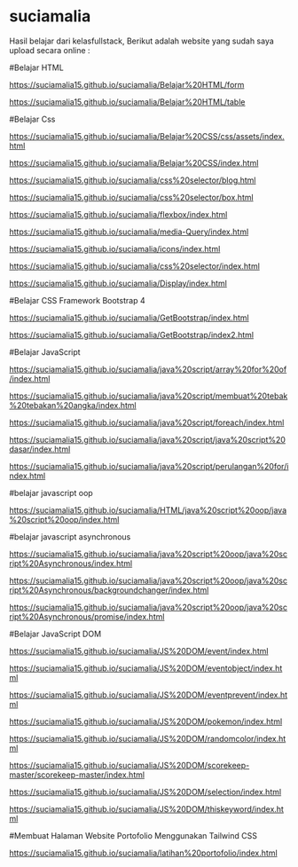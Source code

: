 # suciamalia

Hasil belajar dari kelasfullstack, Berikut adalah website yang sudah saya upload secara online :

#Belajar HTML

https://suciamalia15.github.io/suciamalia/Belajar%20HTML/form

https://suciamalia15.github.io/suciamalia/Belajar%20HTML/table

#Belajar Css

https://suciamalia15.github.io/suciamalia/Belajar%20CSS/css/assets/index.html

https://suciamalia15.github.io/suciamalia/Belajar%20CSS/index.html

https://suciamalia15.github.io/suciamalia/css%20selector/blog.html

https://suciamalia15.github.io/suciamalia/css%20selector/box.html

https://suciamalia15.github.io/suciamalia/flexbox/index.html

https://suciamalia15.github.io/suciamalia/media-Query/index.html

https://suciamalia15.github.io/suciamalia/icons/index.html



https://suciamalia15.github.io/suciamalia/css%20selector/index.html

https://suciamalia15.github.io/suciamalia/Display/index.html

#Belajar CSS Framework Bootstrap 4

https://suciamalia15.github.io/suciamalia/GetBootstrap/index.html

https://suciamalia15.github.io/suciamalia/GetBootstrap/index2.html

#Belajar JavaScript

https://suciamalia15.github.io/suciamalia/java%20script/array%20for%20of/index.html

https://suciamalia15.github.io/suciamalia/java%20script/membuat%20tebak%20tebakan%20angka/index.html

https://suciamalia15.github.io/suciamalia/java%20script/foreach/index.html

https://suciamalia15.github.io/suciamalia/java%20script/java%20script%20dasar/index.html

https://suciamalia15.github.io/suciamalia/java%20script/perulangan%20for/index.html

#belajar javascript oop

https://suciamalia15.github.io/suciamalia/HTML/java%20script%20oop/java%20script%20oop/index.html

#belajar javascript asynchronous


https://suciamalia15.github.io/suciamalia/java%20script%20oop/java%20script%20Asynchronous/index.html

https://suciamalia15.github.io/suciamalia/java%20script%20oop/java%20script%20Asynchronous/backgroundchanger/index.html

https://suciamalia15.github.io/suciamalia/java%20script%20oop/java%20script%20Asynchronous/promise/index.html

#Belajar JavaScript DOM

https://suciamalia15.github.io/suciamalia/JS%20DOM/event/index.html

https://suciamalia15.github.io/suciamalia/JS%20DOM/eventobject/index.html

https://suciamalia15.github.io/suciamalia/JS%20DOM/eventprevent/index.html

https://suciamalia15.github.io/suciamalia/JS%20DOM/pokemon/index.html

https://suciamalia15.github.io/suciamalia/JS%20DOM/randomcolor/index.html

https://suciamalia15.github.io/suciamalia/JS%20DOM/scorekeep-master/scorekeep-master/index.html

https://suciamalia15.github.io/suciamalia/JS%20DOM/selection/index.html

https://suciamalia15.github.io/suciamalia/JS%20DOM/thiskeyword/index.html

#Membuat Halaman Website Portofolio Menggunakan Tailwind CSS

https://suciamalia15.github.io/suciamalia/latihan%20portofolio/index.html





